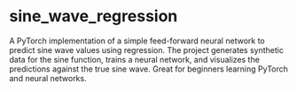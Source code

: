 # sine_wave_regression
A PyTorch implementation of a simple feed-forward neural network to predict sine wave values using regression. The project generates synthetic data for the sine function, trains a neural network, and visualizes the predictions against the true sine wave. Great for beginners learning PyTorch and neural networks.
